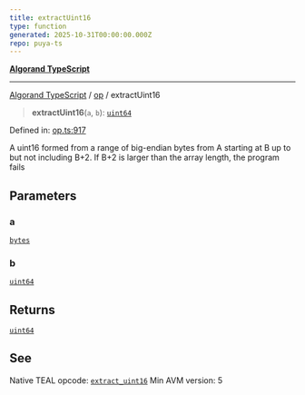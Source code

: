 ```yaml
---
title: extractUint16
type: function
generated: 2025-10-31T00:00:00.000Z
repo: puya-ts
---
```


[**Algorand TypeScript**](docs/_md/README)

---

[Algorand TypeScript](docs/_md/modules) / [op](/reference/algorand-typescript/api/op/readme/) / extractUint16

> **extractUint16**(`a`, `b`): [`uint64`](/reference/algorand-typescript/api/index/type-aliases/uint64/)

Defined in: [op.ts:917](https://github.com/algorandfoundation/puya-ts/blob/main/packages/algo-ts/src/op.ts#L917)

A uint16 formed from a range of big-endian bytes from A starting at B up to but not including B+2. If B+2 is larger than the array length, the program fails

## Parameters

### a

[`bytes`](/reference/algorand-typescript/api/index/type-aliases/bytes/)

### b

[`uint64`](/reference/algorand-typescript/api/index/type-aliases/uint64/)

## Returns

[`uint64`](/reference/algorand-typescript/api/index/type-aliases/uint64/)

## See

Native TEAL opcode: [`extract_uint16`](https://dev.algorand.co/reference/algorand-teal/opcodes#extract_uint16)
Min AVM version: 5
